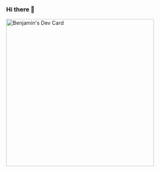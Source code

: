 ### Hi there 👋
<a href="https://app.daily.dev/Tenta"><img src="https://api.daily.dev/devcards/465f7297f3b143e9833db3890250c771.png?r=wlf" width="400" alt="Benjamin's Dev Card"/></a>
<!--
**benjamincolas/benjamincolas** is a ✨ _special_ ✨ repository because its `README.md` (this file) appears on your GitHub profile.

Here are some ideas to get you started:

- 🔭 I’m currently working on ...
- 🌱 I’m currently learning ...
- 👯 I’m looking to collaborate on ...
- 🤔 I’m looking for help with ...
- 💬 Ask me about ...
- 📫 How to reach me: ...
- 😄 Pronouns: ...
- ⚡ Fun fact: ...
-->
